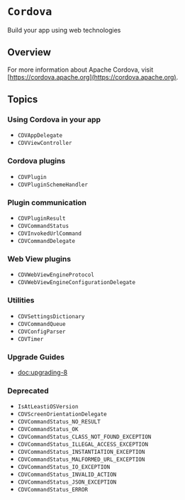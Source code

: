 # ``Cordova``
<!--
#
# Licensed to the Apache Software Foundation (ASF) under one
# or more contributor license agreements.  See the NOTICE file
# distributed with this work for additional information
# regarding copyright ownership.  The ASF licenses this file
# to you under the Apache License, Version 2.0 (the
# "License"); you may not use this file except in compliance
# with the License.  You may obtain a copy of the License at
# 
# http://www.apache.org/licenses/LICENSE-2.0
# 
# Unless required by applicable law or agreed to in writing,
# software distributed under the License is distributed on an
# "AS IS" BASIS, WITHOUT WARRANTIES OR CONDITIONS OF ANY
#  KIND, either express or implied.  See the License for the
# specific language governing permissions and limitations
# under the License.
#
-->

Build your app using web technologies

## Overview

For more information about Apache Cordova, visit [https://cordova.apache.org](https://cordova.apache.org).

## Topics

### Using Cordova in your app

- ``CDVAppDelegate``
- ``CDVViewController``

### Cordova plugins

- ``CDVPlugin``
- ``CDVPluginSchemeHandler``

### Plugin communication
- ``CDVPluginResult``
- ``CDVCommandStatus``
- ``CDVInvokedUrlCommand``
- ``CDVCommandDelegate``

### Web View plugins

- ``CDVWebViewEngineProtocol``
- ``CDVWebViewEngineConfigurationDelegate``

### Utilities

- ``CDVSettingsDictionary``
- ``CDVCommandQueue``
- ``CDVConfigParser``
- ``CDVTimer``

### Upgrade Guides
- <doc:upgrading-8>

### Deprecated

- ``IsAtLeastiOSVersion``
- ``CDVScreenOrientationDelegate``
- ``CDVCommandStatus_NO_RESULT`` <!-- Swift alias -->
- ``CDVCommandStatus_OK`` <!-- Swift alias -->
- ``CDVCommandStatus_CLASS_NOT_FOUND_EXCEPTION`` <!-- Swift alias -->
- ``CDVCommandStatus_ILLEGAL_ACCESS_EXCEPTION`` <!-- Swift alias -->
- ``CDVCommandStatus_INSTANTIATION_EXCEPTION`` <!-- Swift alias -->
- ``CDVCommandStatus_MALFORMED_URL_EXCEPTION`` <!-- Swift alias -->
- ``CDVCommandStatus_IO_EXCEPTION`` <!-- Swift alias -->
- ``CDVCommandStatus_INVALID_ACTION`` <!-- Swift alias -->
- ``CDVCommandStatus_JSON_EXCEPTION`` <!-- Swift alias -->
- ``CDVCommandStatus_ERROR`` <!-- Swift alias -->

